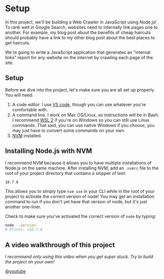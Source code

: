 # Setup

In this project, we'll be building a Web Crawler in JavaScript using Node.js! To rank well in Google Search, websites need to internally link pages one to another. For example, my blog post about the benefits of cheap haircuts should probably have a link to my other blog post about the best places to get haircuts.

We're going to write a JavaScript application that generates an "internal links" report for any website on the internet by crawling each page of the site.

## Setup

Before we dive into the project, let's make sure you are all set up properly. You will need:

1. A code editor. I use [VS code](https://code.visualstudio.com/), though you can use whatever you're comfortable with.
2. A command line. I work on Mac OS/Linux, so instructions will be in Bash. I recommend [WSL 2](https://docs.microsoft.com/en-us/windows/wsl/install) if you're on Windows so you can still use Linux commands. That said, you can use native Windows if you choose, you may just have to convert some commands on your own.
3. [NVM](https://github.com/nvm-sh/nvm) installed.

## Installing Node.js with NVM

I recommend NVM because it allows you to have multiple installations of Node.js on the same machine. After installing NVM, add an `.nvmrc` file to the root of your project directory that contains a snippet of text:

```
18.7.0
```

This allows you to simply type `nvm use` in your CLI while in the root of your project to activate the correct version of node! You may get an installation command to run if you don't yet have that version of node, but it's just another one-liner.

Check to make sure you've activated the correct version of `node` by typing:

```bash
node --version
# Prints: v18.7.0
```

## A video walkthrough of this project

*I recommend only using this video when you get super stuck. Try to build the project on your own!*

@[youtube](https://www.youtube.com/watch?v=C0pXaNchNTA)
